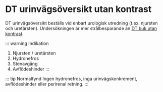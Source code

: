 # DT urinvägsöversikt utan kontrast
DT urinvägsöversikt beställs vid enbart urologisk utredning (t.ex. njursten och uretärsten). Undersökningen är mer strålbesparande än [DT buk utan kontrast](dt-buk).

::: warning Indikation
1. Njursten / uretärsten
2. Hydronefros
3. Stenavgång 
4. Avflödeshinder
:::


::: tip Normalfynd
Ingen hydronefros, inga urinvägskonkrement, avflödeshinder eller perirenal retning.
:::